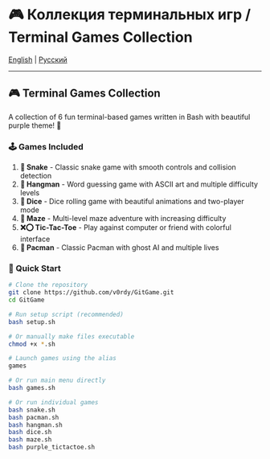 # 🎮 Коллекция терминальных игр / Terminal Games Collection

[English](#terminal-games-collection) | [Русский](#коллекция-терминальных-игр)

---

## 🎮 Terminal Games Collection

A collection of 6 fun terminal-based games written in Bash with beautiful purple theme! 💜

### 🕹️ Games Included

1. **🐍 Snake** - Classic snake game with smooth controls and collision detection
2. **🎯 Hangman** - Word guessing game with ASCII art and multiple difficulty levels
3. **🎲 Dice** - Dice rolling game with beautiful animations and two-player mode
4. **🧩 Maze** - Multi-level maze adventure with increasing difficulty
5. **❌⭕ Tic-Tac-Toe** - Play against computer or friend with colorful interface
6. **👻 Pacman** - Classic Pacman with ghost AI and multiple lives

### 🚀 Quick Start

```bash
# Clone the repository
git clone https://github.com/v0rdy/GitGame.git
cd GitGame

# Run setup script (recommended)
bash setup.sh

# Or manually make files executable
chmod +x *.sh

# Launch games using the alias
games

# Or run main menu directly
bash games.sh

# Or run individual games
bash snake.sh
bash pacman.sh
bash hangman.sh
bash dice.sh
bash maze.sh
bash purple_tictactoe.sh